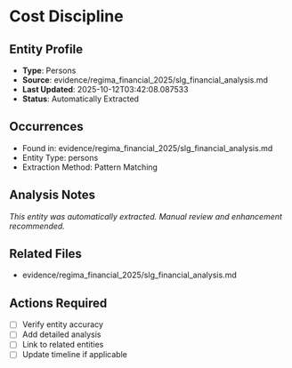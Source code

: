 # Cost Discipline

## Entity Profile
- **Type**: Persons
- **Source**: evidence/regima_financial_2025/slg_financial_analysis.md
- **Last Updated**: 2025-10-12T03:42:08.087533
- **Status**: Automatically Extracted

## Occurrences
- Found in: evidence/regima_financial_2025/slg_financial_analysis.md
- Entity Type: persons
- Extraction Method: Pattern Matching

## Analysis Notes
*This entity was automatically extracted. Manual review and enhancement recommended.*

## Related Files
- evidence/regima_financial_2025/slg_financial_analysis.md

## Actions Required
- [ ] Verify entity accuracy
- [ ] Add detailed analysis
- [ ] Link to related entities
- [ ] Update timeline if applicable
